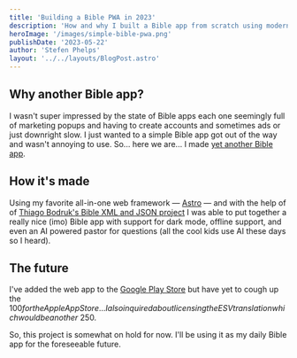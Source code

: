 ```yaml
---
title: 'Building a Bible PWA in 2023'
description: 'How and why I built a Bible app from scratch using modern web technologies'
heroImage: '/images/simple-bible-pwa.png'
publishDate: '2023-05-22'
author: 'Stefen Phelps'
layout: '../../layouts/BlogPost.astro'
---
```


## Why another Bible app?

I wasn't super impressed by the state of Bible apps each one seemingly full of marketing popups and having to create accounts and sometimes ads or just downright slow. I just wanted to a simple Bible app got out of the way and wasn't annoying to use. So... here we are... I made [yet another Bible app](https://astro-bible.netlify.app).

## How it's made

Using my favorite all-in-one web framework — [Astro](https://astro.build/) — and with the help of of [Thiago Bodruk's Bible XML and JSON project](https://github.com/thiagobodruk/bible) I was able to put together a really nice (imo) Bible app with support for dark mode, offline support, and even an AI powered pastor for questions (all the cool kids use AI these days so I heard).

## The future

I've added the web app to the [Google Play Store](https://play.google.com/store/apps/details?id=app.netlify.astro_bible.twa) but have yet to cough up the $100 for the Apple App Store... I also inquired about licensing the ESV translation which would be another ~$250.

So, this project is somewhat on hold for now. I'll be using it as my daily Bible app for the foreseeable future.
